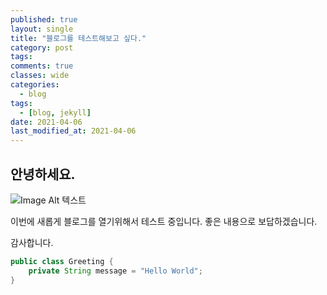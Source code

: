 ```yaml
---
published: true
layout: single
title: "블로그를 테스트해보고 싶다."
category: post
tags:
comments: true
classes: wide
categories:
  - blog
tags:
  - [blog, jekyll]
date: 2021-04-06
last_modified_at: 2021-04-06 
---
```


## 안녕하세요. 

![Image Alt 텍스트]({{"/assets/images/test.png"}})

이번에 새롭게 블로그를 열기위해서 테스트 중입니다. 
좋은 내용으로 보답하겠습니다.

감사합니다.

```java
public class Greeting {
    private String message = "Hello World";
}
```

